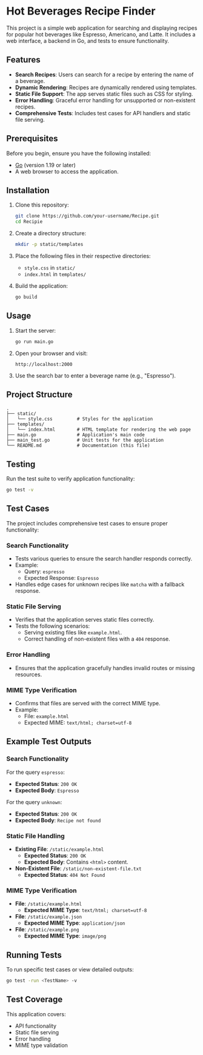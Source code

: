 # Hot Beverages Recipe Finder

This project is a simple web application for searching and displaying recipes for popular hot beverages like Espresso, Americano, and Latte. It includes a web interface, a backend in Go, and tests to ensure functionality.

## Features

- **Search Recipes**: Users can search for a recipe by entering the name of a beverage.
- **Dynamic Rendering**: Recipes are dynamically rendered using templates.
- **Static File Support**: The app serves static files such as CSS for styling.
- **Error Handling**: Graceful error handling for unsupported or non-existent recipes.
- **Comprehensive Tests**: Includes test cases for API handlers and static file serving.

## Prerequisites

Before you begin, ensure you have the following installed:

- [Go](https://golang.org/) (version 1.19 or later)
- A web browser to access the application.

## Installation

1. Clone this repository:
    ```bash
    git clone https://github.com/your-username/Recipe.git
    cd Recipie
    ```

2. Create a directory structure:
    ```bash
    mkdir -p static/templates
    ```

3. Place the following files in their respective directories:
    - `style.css` in `static/`
    - `index.html` in `templates/`

4. Build the application:
    ```bash
    go build
    ```

## Usage

1. Start the server:
    ```bash
    go run main.go
    ```

2. Open your browser and visit:
    ```
    http://localhost:2000
    ```

3. Use the search bar to enter a beverage name (e.g., "Espresso").
 

## Project Structure

```plaintext
.
├── static/
│   └── style.css         # Styles for the application
├── templates/
│   └── index.html        # HTML template for rendering the web page
├── main.go               # Application's main code
├── main_test.go          # Unit tests for the application
└── README.md             # Documentation (this file)

`````

## Testing

Run the test suite to verify application functionality:

```bash
go test -v

`````
## Test Cases

The project includes comprehensive test cases to ensure proper functionality:

### Search Functionality
- Tests various queries to ensure the search handler responds correctly.
- Example:
    - Query: `espresso`
    - Expected Response: `Espresso`
- Handles edge cases for unknown recipes like `matcha` with a fallback response.

### Static File Serving
- Verifies that the application serves static files correctly.
- Tests the following scenarios:
    - Serving existing files like `example.html`.
    - Correct handling of non-existent files with a `404` response.

### Error Handling
- Ensures that the application gracefully handles invalid routes or missing resources.

### MIME Type Verification
- Confirms that files are served with the correct MIME type.
- Example:
    - File: `example.html`
    - Expected MIME: `text/html; charset=utf-8`

## Example Test Outputs

### Search Functionality

For the query `espresso`:
- **Expected Status**: `200 OK`
- **Expected Body**: `Espresso`

For the query `unknown`:
- **Expected Status**: `200 OK`
- **Expected Body**: `Recipe not found`

### Static File Handling

- **Existing File**: `/static/example.html`
    - **Expected Status**: `200 OK`
    - **Expected Body**: Contains `<html>` content.
- **Non-Existent File**: `/static/non-existent-file.txt`
    - **Expected Status**: `404 Not Found`

### MIME Type Verification

- **File**: `/static/example.html`
    - **Expected MIME Type**: `text/html; charset=utf-8`
- **File**: `/static/example.json`
    - **Expected MIME Type**: `application/json`
- **File**: `/static/example.png`
    - **Expected MIME Type**: `image/png`

## Running Tests

To run specific test cases or view detailed outputs:

```bash
go test -run <TestName> -v

`````````
## Test Coverage

This application covers:

- API functionality
- Static file serving
- Error handling
- MIME type validation








    
